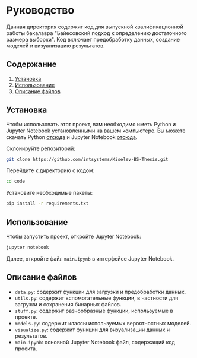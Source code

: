 # Руководство

Данная директория содержит код для выпускной квалификационной работы бакалавра "Байесовский подход к определению достаточного размера выборки". Код включает предобработку данных, создание моделей и визуализацию результатов.

## Содержание
1. [Установка](#installation)
2. [Использование](#usage)
3. [Описание файлов](#files-description)

## Установка <a name="installation"></a>
Чтобы использовать этот проект, вам необходимо иметь Python и Jupyter Notebook установленными на вашем компьютере. Вы можете скачать Python [отсюда](https://www.python.org/downloads/) и Jupyter Notebook [отсюда](https://jupyter.org/install).

Склонируйте репозиторий:
```bash
git clone https://github.com/intsystems/Kiselev-BS-Thesis.git
```

Перейдите к директорию с кодом:
```bash
cd code
```

Установите необходимые пакеты:
```bash
pip install -r requirements.txt
```

## Использование <a name="usage"></a>
Чтобы запустить проект, откройте Jupyter Notebook:
```bash
jupyter notebook
```
Далее, откройте файл `main.ipynb` в интерфейсе Jupyter Notebook.

## Описание файлов <a name="files-description"></a>
- `data.py`: содержит функции для загрузки и предобработки данных.
- `utils.py`: содержит вспомогательные функции, в частности для загрузки и сохранения бинарных файлов.
- `stuff.py`: содержит разнообразные функции, используемые в проекте.
- `models.py`: cодержит классы используемых вероятностных моделей.
- `visualize.py`: содержит функции для визуализации данных и результатов.
- `main.ipynb`: основной Jupyter Notebook файл, содержащий код проекта.